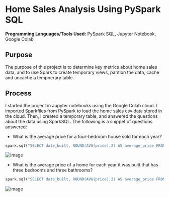 # Home Sales Analysis Using PySpark SQL

**Programming Languages/Tools Used:** PySpark SQL, Jupyter Notebook, Google Colab

## Purpose

The purpose of this project is to determine key metrics about home sales data, and to use Spark to create temporary views, parition the data, cache and uncache a tempoerary table. 

## Process

I started the project in Jupyter notebooks using the Google Colab cloud. I imported Sparkfiles from PySpark to load the home sales csv data stored in the cloud. Then, I created a temporary table, and answered the questions about the data using SparkSQL. The following is a snippet of questions answered:

- What is the average price for a four-bedroom house sold for each year? 

```python
spark.sql("SELECT date_built, ROUND(AVG(price),2) AS average_price FROM home_sales WHERE bedrooms==4 GROUP BY date_built").show()
```
![image](https://github.com/geyo/Home-Sales-SparkSQL-Colab/assets/8386502/6187ab84-0b7f-43d3-8fb5-54754ef6a90b)


- What is the average price of a home for each year it was built that has three bedrooms and three bathrooms? 

```python
spark.sql("SELECT date_built, ROUND(AVG(price),2) AS average_price FROM home_sales WHERE bedrooms==3 AND bathrooms==3 GROUP BY date_built").show()
```
![image](https://github.com/geyo/Home-Sales-SparkSQL-Colab/assets/8386502/aaf35887-9bc7-4f1b-8b87-bc2ac4915272)

